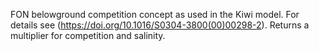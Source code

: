 

FON belowground competition concept as used in the Kiwi model. For details see (https://doi.org/10.1016/S0304-3800(00)00298-2). Returns a multiplier for competition and salinity.



